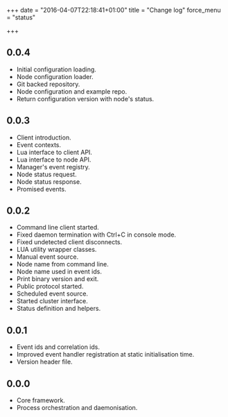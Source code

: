 +++
date = "2016-04-07T22:18:41+01:00"
title = "Change log"
force_menu = "status"

+++

0.0.4
-----
- Initial configuration loading.
- Node configuration loader.
- Git backed repository.
- Node configuration and example repo.
- Return configuration version with node's status.

0.0.3
-----
- Client introduction.
- Event contexts.
- Lua interface to client API.
- Lua interface to node API.
- Manager's event registry.
- Node status request.
- Node status response.
- Promised events.

0.0.2
-----
- Command line client started.
- Fixed daemon termination with Ctrl+C in console mode.
- Fixed undetected client disconnects.
- LUA utility wrapper classes.
- Manual event source.
- Node name from command line.
- Node name used in event ids.
- Print binary version and exit.
- Public protocol started.
- Scheduled event source.
- Started cluster interface.
- Status definition and helpers.

0.0.1
-----
- Event ids and correlation ids.
- Improved event handler registration at static initialisation time.
- Version header file.

0.0.0
-----
- Core framework.
- Process orchestration and daemonisation.
